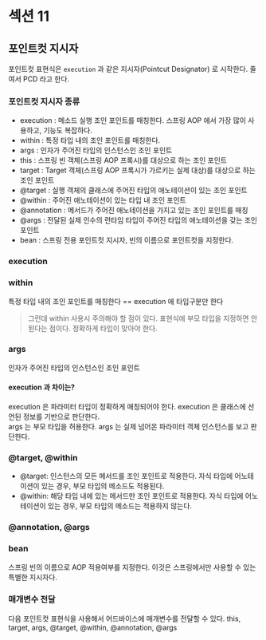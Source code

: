 # 섹션 11

## 포인트컷 지시자
포인트컷 표현식은 `execution` 과 같은 지시자(Pointcut Designator) 로 시작한다. 줄여서 PCD 라고 한다.

### 포인트컷 지시자 종류
* execution : 메소드 실행 조인 포인트를 매칭한다. 스프링 AOP 에서 가장 많이 사용하고, 기능도 복잡하다. 
* within : 특정 타입 내의 조인 포인트를 매칭한다. 
* args : 인자가 주어진 타입의 인스턴스인 조인 포인트 
* this : 스프링 빈 객체(스프링 AOP 프록시)를 대상으로 하는 조인 포인트 
* target : Target 객체(스프링 AOP 프록시가 가르키는 실제 대상)를 대상으로 하는 조인 포인트 
* @target : 실행 객체의 클래스에 주어진 타입의 애노테이션이 있는 조인 포인트 
* @within : 주어진 애노테이션이 있는 타입 내 조인 포인트 
* @annotation : 메서드가 주어진 애노테이션을 가지고 있는 조인 포인트를 매칭 
* @args : 전달된 실제 인수의 런타임 타입이 주어진 타입의 애노테이션을 갖는 조인 포인트 
* bean : 스프링 전용 포인트컷 지시자, 빈의 이름으로 포인트컷을 지정한다.

### execution

### within
특정 타입 내의 조인 포인트를 매칭한다 == execution 에 타입구분만 한다
> 그런데 within 사용시 주의해야 할 점이 있다. 표현식에 부모 타입을 지정하면 안된다는 점이다. 정확하게 타입이 맞아야 한다.

### args
인자가 주어진 타입의 인스턴스인 조인 포인트

#### execution 과 차이는?
execution 은 파라미터 타입이 정확하게 매칭되어야 한다. execution 은 클래스에 선언된 정보를 기반으로 판단한다.  
args 는 부모 타입을 허용한다. args 는 실제 넘어온 파라미터 객체 인스턴스를 보고 판단한다.

### @target, @within
* @target: 인스턴스의 모든 메서드를 조인 포인트로 적용한다. 자식 타입에 어노테이션이 있는 경우, 부모 타입의 메소드도 적용된다.
* @within: 해당 타입 내에 있는 메서드만 조인 포인트로 적용한다. 자식 타입에 어노테이션이 있는 경우, 부모 타입의 메소드는 적용하지 않는다.

### @annotation, @args

### bean
스프링 빈의 이름으로 AOP 적용여부를 지정한다. 이것은 스프링에서만 사용할 수 있는 특별한 지시자다.

### 매개변수 전달
다음 포인트컷 표현식을 사용해서 어드바이스에 매개변수를 전달할 수 있다.
this, target, args, @target, @within, @annotation, @args

